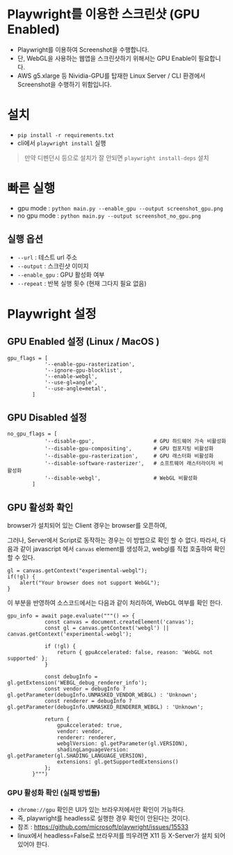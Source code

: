 # Playwright를 이용한 스크린샷 (GPU Enabled)
- Playwright를 이용하여 Screenshot을 수행합니다.
- 단, WebGL을 사용하는 웹앱을 스크린샷하기 위해서는 GPU Enable이 필요합니다.
- AWS g5.xlarge 등 Nividia-GPU를 탑재한 Linux Server / CLI 환경에서 Screenshot을 수행하기 위함입니다.

# 설치
- `pip install -r requirements.txt`
- cli에서 `playwright install` 실행
  
> 만약 디펜던시 등으로 설치가 잘 안되면
> `playwright install-deps` 설치


# 빠른 실행
- gpu mode : `python main.py --enable_gpu --output screenshot_gpu.png`
- no gpu mode : `python main.py --output screenshot_no_gpu.png`

## 실행 옵션
- `--url` : 테스트 url 주소
- `--output` : 스크린샷 이미지 
- `--enable_gpu` : GPU 활성화 여부
- `--repeat` : 반복 실행 횟수 (현재 그다지 필요 없음)


# Playwright 설정

## GPU Enabled 설정 (Linux / MacOS )

```
gpu_flags = [
            '--enable-gpu-rasterization',
            '--ignore-gpu-blocklist',
            '--enable-webgl',
            '--use-gl=angle',
            '--use-angle=metal',
        ]
```

## GPU Disabled 설정

```
no_gpu_flags = [
            '--disable-gpu',                   # GPU 하드웨어 가속 비활성화
            '--disable-gpu-compositing',       # GPU 컴포지팅 비활성화
            '--disable-gpu-rasterization',     # GPU 래스터화 비활성화
            '--disable-software-rasterizer',   # 소프트웨어 래스터라이저 비활성화
            '--disable-webgl',                 # WebGL 비활성화
        ]    
```


## GPU 활성화 확인

browser가 설치되어 있는 Client 경우는 browser를 오픈하여, 


그러나, Server에서 Script로 동작하는 경우는 이 방법으로 확인 할 수 없다. 
따라서, 다음과 같이 javascript 에서 `canvas` element를 생성하고, webgl를 직접 호출하여 확인 할 수 있다. 
```
gl = canvas.getContext("experimental-webgl");
if(!gl) {
    alert("Your browser does not support WebGL");
}
```

이 부분을 반영하여 소스코드에서는 다음과 같이 처리하여, WebGL 여부를 확인 한다. 

```
gpu_info = await page.evaluate("""() => {
            const canvas = document.createElement('canvas');
            const gl = canvas.getContext('webgl') || canvas.getContext('experimental-webgl');
            
            if (!gl) {
                return { gpuAccelerated: false, reason: 'WebGL not supported' };
            }
            
            const debugInfo = gl.getExtension('WEBGL_debug_renderer_info');
            const vendor = debugInfo ? gl.getParameter(debugInfo.UNMASKED_VENDOR_WEBGL) : 'Unknown';
            const renderer = debugInfo ? gl.getParameter(debugInfo.UNMASKED_RENDERER_WEBGL) : 'Unknown';
            
            return {
                gpuAccelerated: true,
                vendor: vendor,
                renderer: renderer,
                webglVersion: gl.getParameter(gl.VERSION),
                shadingLanguageVersion: gl.getParameter(gl.SHADING_LANGUAGE_VERSION),
                extensions: gl.getSupportedExtensions()
            };
        }""")
```

### GPU 활성화 확인 (실패 방법들)
- `chrome://gpu` 확인은 UI가 있는 브라우저에서만 확인이 가능하다.
- 즉, playwright를 headless로 실행한 경우 확인이 안된다는 것이다.
- 참조 : https://github.com/microsoft/playwright/issues/15533
- linux에서 headless=False로 브라우저를 띄우려면 X11 등 X-Server가 설치 되어 있어야 한다.

